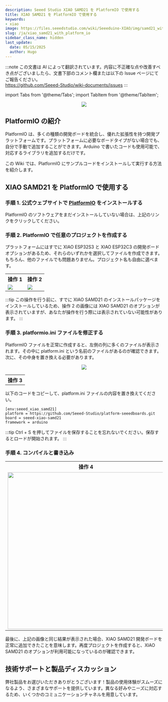 ```yaml
---
description: Seeed Studio XIAO SAMD21 を PlatformIO で使用する
title: XIAO SAMD21 を PlatformIO で使用する
keywords:
- xiao
image: https://files.seeedstudio.com/wiki/Seeeduino-XIAO/img/samd21_with_platformio.webp
slug: /ja/xiao_samd21_with_platform_io
sidebar_class_name: hidden
last_update:
  date: 05/15/2025
  author: Hugo
---
```

:::note
この文書は AI によって翻訳されています。内容に不正確な点や改善すべき点がございましたら、文書下部のコメント欄または以下の Issue ページにてご報告ください。  
https://github.com/Seeed-Studio/wiki-documents/issues
:::

import Tabs from '@theme/Tabs';
import TabItem from '@theme/TabItem';

<div align="center"><img width={600} src="https://files.seeedstudio.com/wiki/Seeeduino-XIAO/img/samd21_with_platformio.jpg" /></div>

## PlatformIO の紹介

PlatformIO は、多くの種類の開発ボードを統合し、優れた拡張性を持つ開発プラットフォームです。プラットフォームに必要なボードタイプがない場合でも、自分で手動で追加することができます。Arduino で書いたコードも使用可能で、対応するライブラリを追加するだけです。

この Wiki では、PlatformIO にサンプルコードをインストールして実行する方法を紹介します。

## XIAO SAMD21 を PlatformIO で使用する

### 手順 1. 公式ウェブサイトで [PlatformIO](https://platformio.org/platformio-ide) をインストールする

PlatformIO のソフトウェアをまだインストールしていない場合は、上記のリンクをクリックしてください。

### 手順 2. PlatformIO で任意のプロジェクトを作成する

プラットフォームにはすでに XIAO ESP32S3 と XIAO ESP32C3 の開発ボードオプションがあるため、それらのいずれかを選択してファイルを作成できます。もちろん、他のファイルでも問題ありません。プロジェクト名も自由に選べます。

<table align="center">
  <tr>
      <th>操作 1</th>
      <th>操作 2</th>
  </tr>
  <tr>
      <td><div style={{textAlign:'center'}}><img src="https://files.seeedstudio.com/wiki/esp32c6_platformio/4.png" style={{width:500, height:'auto'}}/></div></td>
      <td><div style={{textAlign:'center'}}><img src="https://files.seeedstudio.com/wiki/esp32c6_platformio/3.png" style={{width:700, height:'auto'}}/></div></td>
  </tr>
</table>

:::tip
この操作を行う前に、すでに XIAO SAMD21 のインストールパッケージをインストールしているため、操作 2 の画像には XIAO SAMD21 のオプションが表示されていますが、あなたが操作を行う際には表示されていない可能性があります。
:::

### 手順 3. platformio.ini ファイルを修正する

PlatformIO ファイルを正常に作成すると、左側の列に多くのファイルが表示されます。その中に platform.ini という名前のファイルがあるのが確認できます。次に、その中身を置き換える必要があります。

<table align="center">
  <tr>
      <th>操作 3</th>
  </tr>
  <tr>
<div align="center"><img width={500} src="https://files.seeedstudio.com/wiki/esp32c6_platformio/2.png" /></div>
  </tr>
</table>

以下のコードをコピーして、platform.ini ファイルの内容を置き換えてください。

```
[env:seeed_xiao_samd21]
platform = https://github.com/Seeed-Studio/platform-seeedboards.git
board = seeed-xiao-samd21
framework = arduino
```

:::tip
Ctrl + S を押してファイルを保存することを忘れないでください。保存するとロードが開始されます。
:::

### 手順 4. コンパイルと書き込み

<table align="center">  
  <tr>  
      <th>操作 4</th>  
  </tr>  
  <tr>  
      <td>  
          <div align="center">  
              <img width="500" src="https://files.seeedstudio.com/wiki/Seeeduino-XIAO/img/samd21_platformio_complied.png" />  
          </div>  
      </td>  
  </tr>  
</table>  

最後に、上記の画像と同じ結果が表示された場合、XIAO SAMD21 開発ボードを正常に追加できたことを意味します。再度プロジェクトを作成すると、XIAO SAMD21 のオプションが利用可能になっているのが確認できます。

## 技術サポートと製品ディスカッション

弊社製品をお選びいただきありがとうございます！製品の使用体験がスムーズになるよう、さまざまなサポートを提供しています。異なる好みやニーズに対応するため、いくつかのコミュニケーションチャネルを用意しています。

<div class="button_tech_support_container">
<a href="https://forum.seeedstudio.com/" class="button_forum"></a> 
<a href="https://www.seeedstudio.com/contacts" class="button_email"></a>
</div>

<div class="button_tech_support_container">
<a href="https://discord.gg/eWkprNDMU7" class="button_discord"></a> 
<a href="https://github.com/Seeed-Studio/wiki-documents/discussions/69" class="button_discussion"></a>
</div>